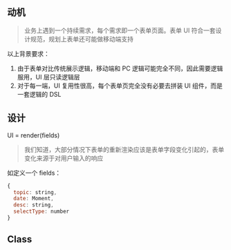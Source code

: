 ## 动机

> 业务上遇到一个持续需求，每个需求即一个表单页面。表单 UI 符合一套设计规范，规划上表单还可能做移动端支持

以上背景要求：

1. 由于表单对比传统展示逻辑，移动端和 PC 逻辑可能完全不同，因此需要逻辑服用，UI 层只读逻辑层
2. 对于每一端，UI 复用性很高，每个表单页完全没有必要去拼装 UI 组件，而是一套逻辑的 DSL

## 设计

UI = render(fields)

> 我们知道，大部分情况下表单的重新渲染应该是表单字段变化引起的，表单变化来源于对用户输入的响应

如定义一个 fields：

```js
{
  topic: string,
  date: Moment,
  desc: string,
  selectType: number
}
```

## Class